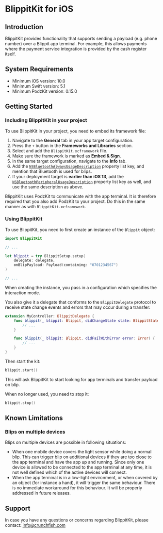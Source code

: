 BlippitKit for iOS
======================================

## Introduction

BlippitKit provides functionality that supports sending a payload (e.g. phone number) over a Blippit app terminal.
For example, this allows payments where the payment service integration is provided by the cash register itself.

## System Requirements

* Minimum iOS version: 10.0
* Minimum Swift version: 5.1
* Minimum PodzKit version: 0.15.0

## Getting Started

### Including BlippitKit in your project

To use BlippitKit in your project, you need to embed its framework file:

1. Navigate to the **General** tab in your app target configuration.
2. Press the `+` button in the **Frameworks and Libraries** section.
3. Select and add the `BlippitKit.xcframework` file.
4. Make sure the framework is marked as **Embed & Sign**.
5. In the same target configuration, navigate to the **Info** tab.
6. Add the [`NSBluetoothAlwaysUsageDescription`](https://developer.apple.com/documentation/bundleresources/information_property_list/nsbluetoothperipheralusagedescription) property list key, and mention that Bluetooth is used for blips.
7. If your deployment target is **earlier than iOS 13**, add the [`NSBluetoothPeripheralUsageDescription`](https://developer.apple.com/documentation/bundleresources/information_property_list/nsbluetoothalwaysusagedescription) property list key as well, and use the same description as above.

BlippitKit uses PodzKit to communicate with the app terminal. It is therefore required that you also add PodzKit to your project. Do this in the same manner as with `BlippitKit.xcframework`.

### Using BlippitKit

To use BlippitKit, you need to first create an instance of the `Blippit` object:

```swift
import BlippitKit

// ...

let blippit = try BlippitSetup.setup(
    delegate: delegate,
    onBlipPayload: Payload(containing: "0701234567") 
)

// ...
```

When creating the instance, you pass in a configuration which specifies the interaction mode.

You also give it a delegate that conforms to the `BlippitDelegate` protocol to receive state change events and errors that may occur during a transfer:

```swift
extension MyController: BlippitDelegate {
    func blippit(_ blippit: Blippit, didChangeState state: BlippitState) {
        // ...
    }

    func blippit(_ blippit: Blippit, didFailWithError error: Error) {
        // ...
    }
}
```

Then start the kit:

```swift
blippit.start()
```

This will ask BlippitKit to start looking for app terminals and transfer payload on blip.

When no longer used, you need to stop it:

```swift
blippit.stop()
```

## Known Limitations

### Blips on multiple devices

Blips on multiple devices are possible in following situations:

* When one mobile device covers the light sensor while doing a normal blip. This can trigger blip on additional devices if they are too close to the app terminal and have the app up and running. Since only one device is allowed to be connected to the app terminal at any time, it is not well defined which of the active devices will connect.
* When the app terminal is in a low-light environment, or when covered by an object (for instance a hand), it will trigger the same behaviour.
There is no immediate workaround for this behaviour. It will be properly addressed in future releases.

## Support

In case you have any questions or concerns regarding BlippitKit, please contact: info@crunchfish.com
